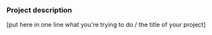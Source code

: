### Project description

[put here in one line what you're trying to do / the title of your project]
